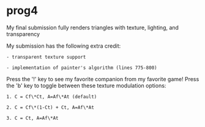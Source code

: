 # prog4 

My final submission fully renders triangles with texture, lighting, and transparency

My submission has the following extra credit:

    - transparent texture support

    - implementation of painter's algorithm (lines 775-800)

Press the '!' key to see my favorite companion from my favorite game!
Press the 'b' key to toggle between these texture modulation options:

    1. C = Cf\*Ct, A=Af\*At (default)

    2. C = Cf\*(1-Ct) + Ct, A=Af\*At

    3. C = Ct, A=Af\*At